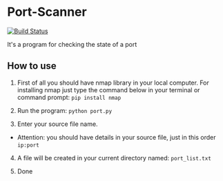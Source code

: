 # Port-Scanner
[![Build Status](https://travis-ci.com/amirfeqhi/Port-Scanner.svg?branch=master)](https://travis-ci.com/amirfeqhi/Port-Scanner)

It's a program for checking the state of a port

## How to use
1. First of all you should have nmap library in your local computer. For installing nmap just type the command below in your terminal or command prompt:
`pip install nmap`

2. Run the program: `python port.py`

3. Enter your source file name.
* Attention: you should have details in your source file, just in this order `ip:port`

4. A file will be created in your current directory named: `port_list.txt`

5. Done
